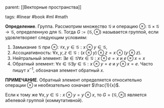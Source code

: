 parent: [[Векторные пространства]]

tags: #linear #book #ml #math 

**Определение**. Группа. Рассмотрим множество $\mathcal{G}$ и операцию $\otimes$: $\mathcal{G}\times\mathcal{G}\rightarrow\mathcal{G}$, определенную для $\mathcal{G}$. Тогда $G:=(\mathcal{G},\otimes)$ называется группой, если удовлетворяет следующим условиям:

1. Замыкание $\mathcal{G}$ при $\otimes$: $\forall x,y\in\mathcal{G}:x\otimes y\in\mathcal{G}$,
2. Ассоциативность: $\forall x, y, z \in\mathcal{G}:(x\otimes y)\otimes z=x\otimes(y\otimes z)$.
3. Нейтральный элемент: $\exists e \in \mathcal{G}\forall x \in \mathcal{G}:x \otimes e=x$ и $e \otimes x = x$ 
4. Обратный элемент: $\forall x \in\mathcal{G}\exists y \in \mathcal{G}:x\otimes y=e$ и $y \otimes x=e$. Часто пишут $x^{-1}$, обозначая элемент обратный $x$.

**ПРИМЕЧАНИЕ**. Обратный элемент определяется относительно операции $\otimes$ и необязательно означает $\frac{1}{x}$.

Если к тому же $\forall x, y \in \mathcal{G}: x \otimes y= y\otimes x$, то $G=(\mathcal{G}, \otimes)$ является абелевой группой (коммутативной).